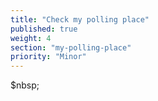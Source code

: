 ```yaml
---
title: "Check my polling place"
published: true
weight: 4
section: "my-polling-place"
priority: "Minor"
---
```

$nbsp;